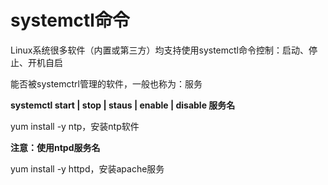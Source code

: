 # systemctl命令

Linux系统很多软件（内置或第三方）均支持使用systemctl命令控制：启动、停止、开机自启

能否被systemctrl管理的软件，一般也称为：服务

**systemctl start | stop | staus | enable | disable 服务名**

yum install -y ntp，安装ntp软件

**注意：使用ntpd服务名**

yum install -y httpd，安装apache服务
